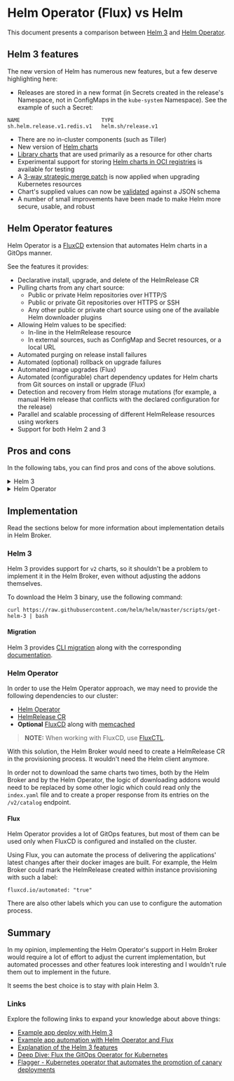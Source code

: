 # Helm Operator (Flux) vs Helm

This document presents a comparison between [Helm 3](https://helm.sh/docs/) and [Helm Operator](https://docs.fluxcd.io/projects/helm-operator/en/latest/).

## Helm 3 features

The new version of Helm has numerous new features, but a few deserve highlighting here:

- Releases are stored in a new format (in Secrets created in the release's Namespace, not in ConfigMaps in the `kube-system` Namespace). See the example of such a Secret: 

```
NAME                          TYPE              
sh.helm.release.v1.redis.v1   helm.sh/release.v1
```

- There are no in-cluster components (such as Tiller)
- New version of [Helm charts](https://helm.sh/docs/topics/charts/)
- [Library charts](https://helm.sh/docs/topics/library_charts/) that are used primarily as a resource for other charts
- Experimental support for storing [Helm charts in OCI registries](https://helm.sh/docs/topics/registries/) is available for testing
- A [3-way strategic merge patch](https://helm.sh/docs/faq/#improved-upgrade-strategy-3-way-strategic-merge-patches) is now applied when upgrading Kubernetes resources
- Chart's supplied values can now be [validated](https://helm.sh/docs/faq/#validating-chart-values-with-jsonschema) against a JSON schema
- A number of small improvements have been made to make Helm more secure, usable, and robust

## Helm Operator features

Helm Operator is a [FluxCD](https://github.com/fluxcd/flux) extension that automates Helm charts in a GitOps manner.

See the features it provides:
- Declarative install, upgrade, and delete of the HelmRelease CR
- Pulling charts from any chart source:
    - Public or private Helm repositories over HTTP/S
    - Public or private Git repositories over HTTPS or SSH
    - Any other public or private chart source using one of the available Helm downloader plugins
- Allowing Helm values to be specified:
    - In-line in the HelmRelease resource
    - In external sources, such as ConfigMap and Secret resources, or a local URL
- Automated purging on release install failures
- Automated (optional) rollback on upgrade failures
- Automated image upgrades (Flux)
- Automated (configurable) chart dependency updates for Helm charts from Git sources on install or upgrade (Flux)
- Detection and recovery from Helm storage mutations (for example, a manual Helm release that conflicts with the declared configuration for the release)
- Parallel and scalable processing of different HelmRelease resources using workers
- Support for both Helm 2 and 3

## Pros and cons

In the following tabs, you can find pros and cons of the above solutions.

<div tabs>
  <details>
  <summary>
  Helm 3
  </summary>
   
   <br/>:heavy_plus_sign: Is a more lightweight solution
   <br/>:heavy_plus_sign: Provides new types of charts
   <br/>:heavy_plus_sign: Does not need any in-cluster application
   <br/>:heavy_plus_sign: Can be extended with the Helm Operator
   <br/>:heavy_plus_sign: Does not need any CR to work
   
   <br/>:heavy_minus_sign: Does not provide automated processes
   <br/>:heavy_minus_sign: Does not provide parallel executions
   
  </details>

  <details>
  <summary>
  Helm Operator
  </summary>
   
   <br/>:heavy_plus_sign: Can automate many things and improve customer experience
   <br/>:heavy_plus_sign: Provides scalable parallel processing
   <br/>:heavy_plus_sign: User can still use vanilla Helm 3
   <br/>:heavy_plus_sign: Can download a chart from any repository
   <br/>:heavy_plus_sign: Can be extended with Flux
   
   <br/>:heavy_minus_sign: Maintenance
   <br/>:heavy_minus_sign: Increased resources consumption
   <br/>:heavy_minus_sign: New controller along with its CR
   <br/>:heavy_minus_sign: It requires more implementation in Helm Broker than the Helm 3 approach
   <br/>:heavy_minus_sign: Another dependency of Helm Broker, may require a feature flag 

  </details>
</div>

## Implementation

Read the sections below for more information about implementation details in Helm Broker.

### Helm 3

Helm 3 provides support for `v2` charts, so it shouldn't be a problem to implement it in the Helm Broker, even without adjusting the addons themselves.

To download the Helm 3 binary, use the following command:

```
curl https://raw.githubusercontent.com/helm/helm/master/scripts/get-helm-3 | bash
```

#### Migration

Helm 3 provides [CLI migration](https://github.com/helm/helm-2to3) along with the corresponding [documentation](https://helm.sh/docs/topics/v2_v3_migration/).

### Helm Operator

In order to use the Helm Operator approach, we may need to provide the following dependencies to our cluster:

- [Helm Operator](https://github.com/fluxcd/helm-operator/tree/v1.1.0/chart/helm-operator)
- [HelmRelease CR](https://raw.githubusercontent.com/fluxcd/helm-operator/1.1.0/deploy/crds.yaml)
- **Optional** [FluxCD](https://github.com/fluxcd/helm-operator/tree/master/chart/helm-operator) along with [memcached](https://github.com/memcached/memcached)

>**NOTE:** When working with FluxCD, use [FluxCTL](https://github.com/fluxcd/flux/releases/tag/1.19.0).

With this solution, the Helm Broker would need to create a HelmRelease CR in the provisioning process. It wouldn't need the Helm client anymore.

In order not to download the same charts two times, both by the Helm Broker and by the Helm Operator, the logic of downloading addons would need to be replaced by some other logic which could read only the `index.yaml` file and to create a proper response from its entries on the `/v2/catalog` endpoint. 

#### Flux

Helm Operator provides a lot of GitOps features, but most of them can be used only when FluxCD is configured and installed on the cluster.

Using Flux, you can automate the process of delivering the applications' latest changes after their docker images are built. For example, the Helm Broker could mark the HelmRelease created within instance provisioning with such a label:
```
fluxcd.io/automated: "true"
```

There are also other labels which you can use to configure the automation process.

## Summary

In my opinion, implementing the Helm Operator's support in Helm Broker would require a lot of effort to adjust the current implementation, but automated processes and other features look interesting and I wouldn't rule them out to implement in the future.  

It seems the best choice is to stay with plain Helm 3.

### Links

Explore the following links to expand your knowledge about above things:

- [Example app deploy with Helm 3](https://www.civo.com/learn/guide-to-helm-3-with-an-express-js-microservice)
- [Example app automation with Helm Operator and Flux](https://www.civo.com/learn/gitops-using-helm3-and-flux-for-an-node-js-and-express-js-microservice)
- [Explanation of the Helm 3 features](https://thenewstack.io/helm-3-is-almost-boring-and-thats-a-great-sign-of-maturity/)
- [Deep Dive: Flux the GitOps Operator for Kubernetes](https://www.youtube.com/watch?v=Fs_Oz-RzWWI)
- [Flagger - Kubernetes operator that automates the promotion of canary deployments](https://docs.flagger.app/)
